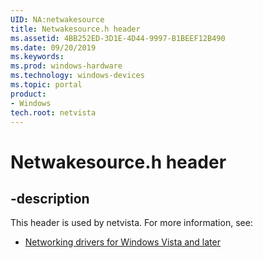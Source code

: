 ```yaml
---
UID: NA:netwakesource
title: Netwakesource.h header
ms.assetid: 4BB252ED-3D1E-4D44-9997-B1BEEF12B490
ms.date: 09/20/2019
ms.keywords: 
ms.prod: windows-hardware
ms.technology: windows-devices
ms.topic: portal
product:
- Windows
tech.root: netvista
---
```


# Netwakesource.h header


## -description


This header is used by netvista. For more information, see:

- [Networking drivers for Windows Vista and later](../_netvista/index.md)
